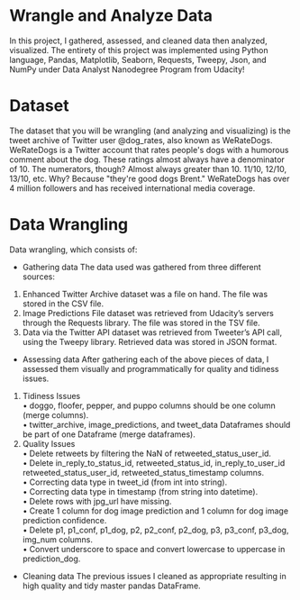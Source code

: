 # Wrangle and Analyze Data
In this project, I gathered, assessed, and cleaned data then analyzed, visualized. 
The entirety of this project was implemented using Python language, Pandas, Matplotlib,  Seaborn, Requests, Tweepy, Json, and NumPy under Data Analyst Nanodegree Program from Udacity!

# Dataset
The dataset that you will be wrangling (and analyzing and visualizing) is the tweet archive of 
Twitter user @dog_rates, also known as WeRateDogs. WeRateDogs is a Twitter account that 
rates people's dogs with a humorous comment about the dog. These ratings almost always 
have a denominator of 10. The numerators, though? Almost always greater than 10. 11/10, 
12/10, 13/10, etc. Why? Because "they're good dogs Brent." WeRateDogs has over 4 million 
followers and has received international media coverage.

# Data Wrangling
Data wrangling, which consists of: 
- Gathering data 
The data used was gathered from three different sources:
1. Enhanced Twitter Archive dataset was a file on hand. The file was stored in the CSV file.
2. Image Predictions File dataset was retrieved from Udacity’s servers through the Requests library. The file was stored in the TSV file.
3. Data via the Twitter API dataset was retrieved from Tweeter’s API call, using the Tweepy library. Retrieved data was stored in JSON format.

- Assessing data 
After gathering each of the above pieces of data, I assessed them visually and 
programmatically for quality and tidiness issues.
1. Tidiness Issues<br/>
• doggo, floofer, pepper, and puppo columns should be one column 
(merge columns).<br/>
• twitter_archive, image_predictions, and tweet_data Dataframes 
should be part of one Dataframe (merge dataframes).<br/>
2. Quality Issues <br/>
• Delete retweets by filtering the NaN of retweeted_status_user_id.<br/>
• Delete in_reply_to_status_id, retweeted_status_id, in_reply_to_user_id 
retweeted_status_user_id, retweeted_status_timestamp columns.<br/>
• Correcting data type in tweet_id (from int into string).<br/>
• Correcting data type in timestamp (from string into datetime).<br/>
• Delete rows with jpg_url have missing.<br/>
• Create 1 column for dog image prediction and 1 column for dog 
image prediction confidence.<br/>
• Delete p1, p1_conf, p1_dog, p2, p2_conf, p2_dog, p3, p3_conf, p3_dog, 
img_num columns.<br/>
• Convert underscore to space and convert lowercase to uppercase in 
prediction_dog.<br/>

- Cleaning data 
The previous issues I cleaned as appropriate resulting in high quality and tidy 
master pandas DataFrame.
